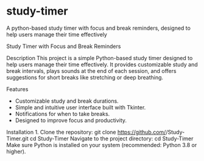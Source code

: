 # study-timer
A python-based study timer with focus and break reminders, designed to help users manage their time effectively

Study Timer with Focus and Break Reminders

Description
This project is a simple Python-based study timer designed to help users manage their time effectively. It provides customizable study and break intervals, plays sounds at the end of each session, and offers suggestions for short breaks like stretching or deep breathing.

Features
- Customizable study and break durations.
- Simple and intuitive user interface built with Tkinter.
- Notifications for when to take breaks.
- Designed to improve focus and productivity.

Installation
      1. Clone the repository:
       git clone https://github.com/<your-username>/Study-Timer.git
cd Study-Timer
Navigate to the project directory:
cd Study-Timer
Make sure Python is installed on your system (recommended: Python 3.8 or higher).
